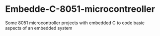 # Embedde-C-8051-microcontreoller
Some 8051 microcontroller projects with embedded C to code basic aspects of an embedded system 
